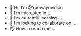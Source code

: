 - 👋 Hi, I’m @Yoowaynemicu
- 👀 I’m interested in ...
- 🌱 I’m currently learning ...
- 💞️ I’m looking to collaborate on ...
- 📫 How to reach me ...

<!---
Yoowaynemicu/Yoowaynemicu is a ✨ special ✨ repository because its `README.md` (this file) appears on your GitHub profile.
You can click the Preview link to take a look at your changes.
--->
